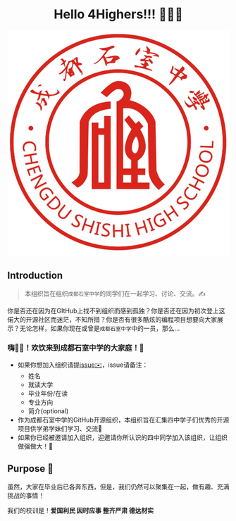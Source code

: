 <div align="center">
  
  # Hello 4Highers!!! 🚀🚀🚀
  
  ![logo](https://github.com/4highers/Hello4Highers/blob/main/pics/logo.jpeg)
  
</div>

## Introduction

> 本组织旨在组织`成都石室中学`的同学们在一起学习、讨论、交流。✍️

你是否还在因为在GItHub上找不到组织而感到孤独？你是否还在因为初次登上这偌大的开源社区而迷茫，不知所措？你是否有很多酷炫的编程项目想要向大家展示？无论怎样，如果你现在或曾是`成都石室中学`中的一员，那么...

### **嗨👋🏻！欢饮来到成都石室中学的大家庭！🎉**

- 如果你想加入组织请提[issue✉️](https://github.com/4highers/Hello4Highers/issues/)，issue请备注：
  - 姓名
  - 就读大学
  - 毕业年份/在读
  - 专业方向
  - 简介(optional)
- 作为成都石室中学的GitHub开源组织，本组织旨在汇集四中学子们优秀的开源项目供学弟学妹们学习、交流🏅
- 如果你已经被邀请加入组织，迎邀请你所认识的四中同学加入该组织，让组织做强做大！🛫

## Purpose 👀

虽然，大家在毕业后已各奔东西，但是，我们仍然可以聚集在一起，做有趣、充满挑战的事情！

我们的校训是！**爱国利民  因时应事  整齐严肃  德达材实**
